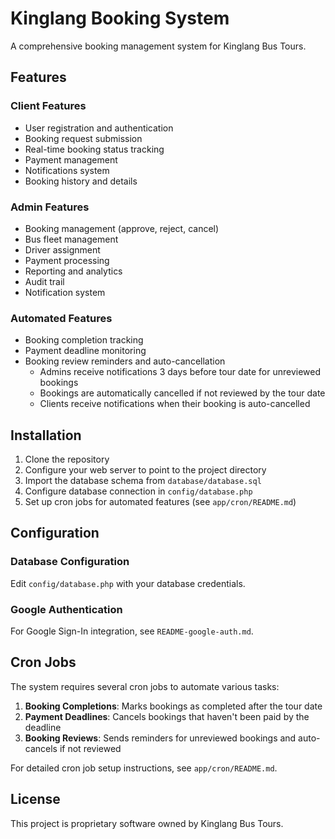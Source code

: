 # Kinglang Booking System

A comprehensive booking management system for Kinglang Bus Tours.

## Features

### Client Features
- User registration and authentication
- Booking request submission
- Real-time booking status tracking
- Payment management
- Notifications system
- Booking history and details

### Admin Features
- Booking management (approve, reject, cancel)
- Bus fleet management
- Driver assignment
- Payment processing
- Reporting and analytics
- Audit trail
- Notification system

### Automated Features
- Booking completion tracking
- Payment deadline monitoring
- Booking review reminders and auto-cancellation
  - Admins receive notifications 3 days before tour date for unreviewed bookings
  - Bookings are automatically cancelled if not reviewed by the tour date
  - Clients receive notifications when their booking is auto-cancelled

## Installation

1. Clone the repository
2. Configure your web server to point to the project directory
3. Import the database schema from `database/database.sql`
4. Configure database connection in `config/database.php`
5. Set up cron jobs for automated features (see `app/cron/README.md`)

## Configuration

### Database Configuration
Edit `config/database.php` with your database credentials.

### Google Authentication
For Google Sign-In integration, see `README-google-auth.md`.

## Cron Jobs

The system requires several cron jobs to automate various tasks:

1. **Booking Completions**: Marks bookings as completed after the tour date
2. **Payment Deadlines**: Cancels bookings that haven't been paid by the deadline
3. **Booking Reviews**: Sends reminders for unreviewed bookings and auto-cancels if not reviewed

For detailed cron job setup instructions, see `app/cron/README.md`.

## License

This project is proprietary software owned by Kinglang Bus Tours. 